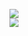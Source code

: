 [![](https://img.shields.io/badge/Made%20With-Github%20Spray-lightgrey.svg?style=for-the-badge&logo=github)](https://github.com/Annihil/github-spray#10870)  
[![](https://i.imgur.com/2DrTn0Z.gif)](https://github.com/Annihil/github-spray)
